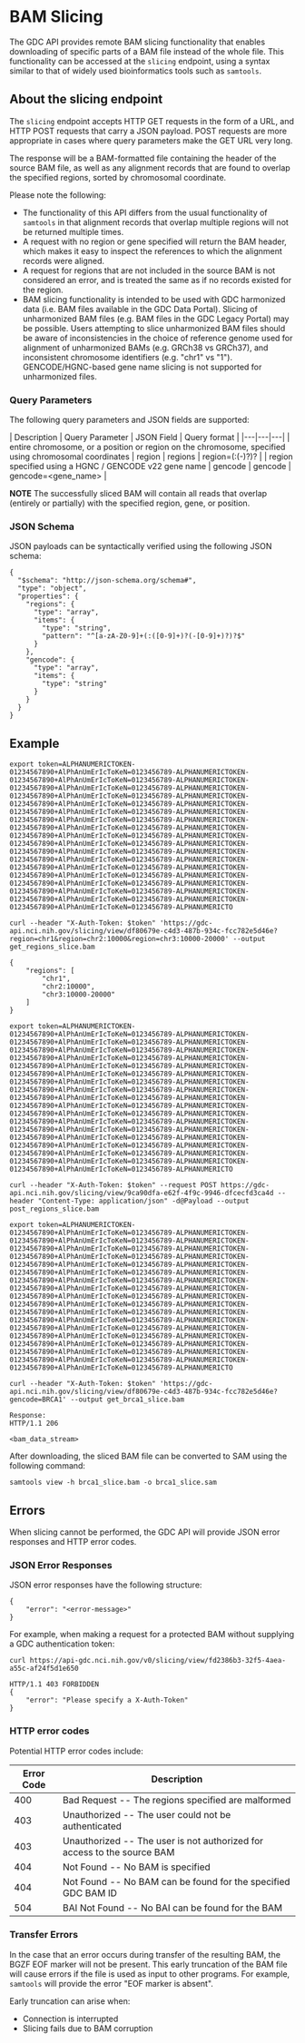 # BAM Slicing

The GDC API provides remote BAM slicing functionality that enables downloading of specific parts of a BAM file instead of the whole file. This functionality can be accessed at the `slicing` endpoint, using a syntax similar to that of widely used bioinformatics tools such as `samtools`.

## About the slicing endpoint

The `slicing` endpoint accepts HTTP GET requests in the form of a URL, and HTTP POST requests that carry a JSON payload. POST requests are more appropriate in cases where query parameters make the GET URL very long.

The response will be a BAM-formatted file containing the header of the source BAM file, as well as any alignment records that are found to overlap the specified regions, sorted by chromosomal coordinate.

Please note the following:

* The functionality of this API differs from the usual functionality of `samtools` in that alignment records that overlap multiple regions will not be returned multiple times.
* A request with no region or gene specified will return the BAM header, which makes it easy to inspect the references to which the alignment records were aligned.
* A request for regions that are not included in the source BAM is not considered an error, and is treated the same as if no records existed for the region.
* BAM slicing functionality is intended to be used with GDC harmonized data (i.e. BAM files available in the GDC Data Portal). Slicing of unharmonized BAM files (e.g. BAM files in the GDC Legacy Portal) may be possible. Users attempting to slice unharmonized BAM files should be aware of inconsistencies in the choice of reference genome used for alignment of unharmonized BAMs (e.g. GRCh38 vs GRCh37), and inconsistent chromosome identifiers (e.g. "chr1" vs "1"). GENCODE/HGNC-based gene name slicing is not supported for unharmonized files.

### Query Parameters

The following query parameters and JSON fields are supported:

| Description | Query Parameter | JSON Field | Query format |
|---|---|---|
| entire chromosome, or a position or region on the chromosome, specified using chromosomal coordinates | region | regions | region=<chr>(:<start>(-<stop>)?)?</stop></start></chr> |
| region specified using a HGNC / GENCODE v22 gene name |  gencode | gencode | gencode=<gene_name> |

**NOTE** The successfully sliced BAM will contain all reads that overlap (entirely or partially) with the specified region, gene, or position.


### JSON Schema

JSON payloads can be syntactically verified using the following JSON schema:

	{
	  "$schema": "http://json-schema.org/schema#",
	  "type": "object",
	  "properties": {
	    "regions": {
	      "type": "array",
	      "items": {
	        "type": "string",
	        "pattern": "^[a-zA-Z0-9]+(:([0-9]+)?(-[0-9]+)?)?$"
	      }
	    },
	    "gencode": {
	      "type": "array",
	      "items": {
	        "type": "string"
	      }
	    }
	  }
	}



## Example

```Regions_GET
export token=ALPHANUMERICTOKEN-01234567890+AlPhAnUmErIcToKeN=0123456789-ALPHANUMERICTOKEN-01234567890+AlPhAnUmErIcToKeN=0123456789-ALPHANUMERICTOKEN-01234567890+AlPhAnUmErIcToKeN=0123456789-ALPHANUMERICTOKEN-01234567890+AlPhAnUmErIcToKeN=0123456789-ALPHANUMERICTOKEN-01234567890+AlPhAnUmErIcToKeN=0123456789-ALPHANUMERICTOKEN-01234567890+AlPhAnUmErIcToKeN=0123456789-ALPHANUMERICTOKEN-01234567890+AlPhAnUmErIcToKeN=0123456789-ALPHANUMERICTOKEN-01234567890+AlPhAnUmErIcToKeN=0123456789-ALPHANUMERICTOKEN-01234567890+AlPhAnUmErIcToKeN=0123456789-ALPHANUMERICTOKEN-01234567890+AlPhAnUmErIcToKeN=0123456789-ALPHANUMERICTOKEN-01234567890+AlPhAnUmErIcToKeN=0123456789-ALPHANUMERICTOKEN-01234567890+AlPhAnUmErIcToKeN=0123456789-ALPHANUMERICTOKEN-01234567890+AlPhAnUmErIcToKeN=0123456789-ALPHANUMERICTOKEN-01234567890+AlPhAnUmErIcToKeN=0123456789-ALPHANUMERICTOKEN-01234567890+AlPhAnUmErIcToKeN=0123456789-ALPHANUMERICTOKEN-01234567890+AlPhAnUmErIcToKeN=0123456789-ALPHANUMERICTOKEN-01234567890+AlPhAnUmErIcToKeN=0123456789-ALPHANUMERICTOKEN-01234567890+AlPhAnUmErIcToKeN=0123456789-ALPHANUMERICTO

curl --header "X-Auth-Token: $token" 'https://gdc-api.nci.nih.gov/slicing/view/df80679e-c4d3-487b-934c-fcc782e5d46e?region=chr1&region=chr2:10000&region=chr3:10000-20000' --output get_regions_slice.bam
```
```Regions_Payload
{
    "regions": [
        "chr1",
        "chr2:10000",
        "chr3:10000-20000"
    ]
}
```
```Regions_POST
export token=ALPHANUMERICTOKEN-01234567890+AlPhAnUmErIcToKeN=0123456789-ALPHANUMERICTOKEN-01234567890+AlPhAnUmErIcToKeN=0123456789-ALPHANUMERICTOKEN-01234567890+AlPhAnUmErIcToKeN=0123456789-ALPHANUMERICTOKEN-01234567890+AlPhAnUmErIcToKeN=0123456789-ALPHANUMERICTOKEN-01234567890+AlPhAnUmErIcToKeN=0123456789-ALPHANUMERICTOKEN-01234567890+AlPhAnUmErIcToKeN=0123456789-ALPHANUMERICTOKEN-01234567890+AlPhAnUmErIcToKeN=0123456789-ALPHANUMERICTOKEN-01234567890+AlPhAnUmErIcToKeN=0123456789-ALPHANUMERICTOKEN-01234567890+AlPhAnUmErIcToKeN=0123456789-ALPHANUMERICTOKEN-01234567890+AlPhAnUmErIcToKeN=0123456789-ALPHANUMERICTOKEN-01234567890+AlPhAnUmErIcToKeN=0123456789-ALPHANUMERICTOKEN-01234567890+AlPhAnUmErIcToKeN=0123456789-ALPHANUMERICTOKEN-01234567890+AlPhAnUmErIcToKeN=0123456789-ALPHANUMERICTOKEN-01234567890+AlPhAnUmErIcToKeN=0123456789-ALPHANUMERICTOKEN-01234567890+AlPhAnUmErIcToKeN=0123456789-ALPHANUMERICTOKEN-01234567890+AlPhAnUmErIcToKeN=0123456789-ALPHANUMERICTOKEN-01234567890+AlPhAnUmErIcToKeN=0123456789-ALPHANUMERICTOKEN-01234567890+AlPhAnUmErIcToKeN=0123456789-ALPHANUMERICTO

curl --header "X-Auth-Token: $token" --request POST https://gdc-api.nci.nih.gov/slicing/view/9ca90dfa-e62f-4f9c-9946-dfcecfd3ca4d --header "Content-Type: application/json" -d@Payload --output post_regions_slice.bam
```
```Gencode_GET
export token=ALPHANUMERICTOKEN-01234567890+AlPhAnUmErIcToKeN=0123456789-ALPHANUMERICTOKEN-01234567890+AlPhAnUmErIcToKeN=0123456789-ALPHANUMERICTOKEN-01234567890+AlPhAnUmErIcToKeN=0123456789-ALPHANUMERICTOKEN-01234567890+AlPhAnUmErIcToKeN=0123456789-ALPHANUMERICTOKEN-01234567890+AlPhAnUmErIcToKeN=0123456789-ALPHANUMERICTOKEN-01234567890+AlPhAnUmErIcToKeN=0123456789-ALPHANUMERICTOKEN-01234567890+AlPhAnUmErIcToKeN=0123456789-ALPHANUMERICTOKEN-01234567890+AlPhAnUmErIcToKeN=0123456789-ALPHANUMERICTOKEN-01234567890+AlPhAnUmErIcToKeN=0123456789-ALPHANUMERICTOKEN-01234567890+AlPhAnUmErIcToKeN=0123456789-ALPHANUMERICTOKEN-01234567890+AlPhAnUmErIcToKeN=0123456789-ALPHANUMERICTOKEN-01234567890+AlPhAnUmErIcToKeN=0123456789-ALPHANUMERICTOKEN-01234567890+AlPhAnUmErIcToKeN=0123456789-ALPHANUMERICTOKEN-01234567890+AlPhAnUmErIcToKeN=0123456789-ALPHANUMERICTOKEN-01234567890+AlPhAnUmErIcToKeN=0123456789-ALPHANUMERICTOKEN-01234567890+AlPhAnUmErIcToKeN=0123456789-ALPHANUMERICTOKEN-01234567890+AlPhAnUmErIcToKeN=0123456789-ALPHANUMERICTOKEN-01234567890+AlPhAnUmErIcToKeN=0123456789-ALPHANUMERICTO

curl --header "X-Auth-Token: $token" 'https://gdc-api.nci.nih.gov/slicing/view/df80679e-c4d3-487b-934c-fcc782e5d46e?gencode=BRCA1' --output get_brca1_slice.bam
```
```Response
Response:
HTTP/1.1 206

<bam_data_stream>
```

After downloading, the sliced BAM file can be converted to SAM using the following command:

	samtools view -h brca1_slice.bam -o brca1_slice.sam

## Errors

When slicing cannot be performed, the GDC API will provide JSON error responses and HTTP error codes.

### JSON Error Responses

JSON error responses have the following structure:

	{
	    "error": "<error-message>"
	}

For example, when making a request for a protected BAM without supplying a GDC authentication token:

```Shell
curl https://api-gdc.nci.nih.gov/v0/slicing/view/fd2386b3-32f5-4aea-a55c-af24f5d1e650
```
```Response
HTTP/1.1 403 FORBIDDEN
{
    "error": "Please specify a X-Auth-Token"
}
```

### HTTP error codes

Potential HTTP error codes include:

Error Code | Description
---------- | -------
400 | Bad Request -- The regions specified are malformed
403 | Unauthorized -- The user could not be authenticated
403 | Unauthorized -- The user is not authorized for access to the source BAM
404 | Not Found -- No BAM is specified
404 | Not Found -- No BAM can be found for the specified GDC BAM ID
504 | BAI Not Found -- No BAI can be found for the BAM


### Transfer Errors

In the case that an error occurs during transfer of the resulting BAM, the BGZF EOF marker will not be present. This early truncation of the BAM file will cause errors if the file is used as input to other programs. For example, `samtools` will provide the error "EOF marker is absent".

Early truncation can arise when:
- Connection is interrupted
- Slicing fails due to BAM corruption
